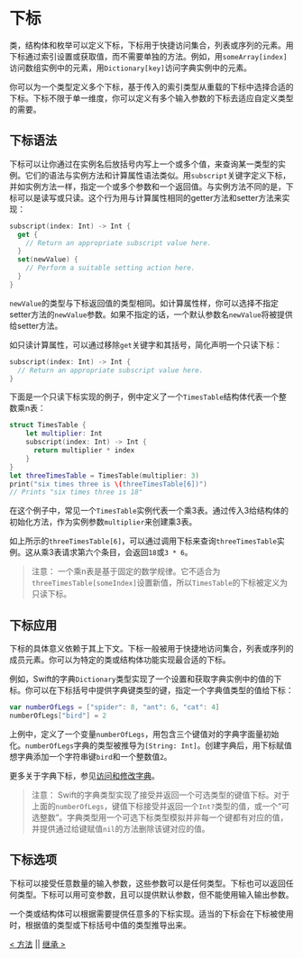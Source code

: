 # 下标

类，结构体和枚举可以定义下标，下标用于快捷访问集合，列表或序列的元素。用下标通过索引设置或获取值，而不需要单独的方法。例如，用`someArray[index]`访问数组实例中的元素，用`Dictionary[key]`访问字典实例中的元素。

你可以为一个类型定义多个下标，基于传入的索引类型从重载的下标中选择合适的下标。下标不限于单一维度，你可以定义有多个输入参数的下标去适应自定义类型的需要。

## 下标语法

下标可以让你通过在实例名后放括号内写上一个或多个值，来查询某一类型的实例。它们的语法与实例方法和计算属性语法类似。用`subscript`关键字定义下标，并如实例方法一样，指定一个或多个参数和一个返回值。与实例方法不同的是，下标可以是读写或只读。这个行为用与计算属性相同的getter方法和setter方法来实现：
```swift
subscript(index: Int) -> Int {
  get {
    // Return an appropriate subscript value here.
  }
  set(newValue) {
    // Perform a suitable setting action here.
  }
}
```

`newValue`的类型与下标返回值的类型相同。如计算属性样，你可以选择不指定setter方法的`newValue`参数。如果不指定的话，一个默认参数名`newValue`将被提供给setter方法。

如只读计算属性，可以通过移除`get`关键字和其括号，简化声明一个只读下标：
```swift
subscript(index: Int) -> Int {
  // Return an appropriate subscript value here.
}
```

下面是一个只读下标实现的例子，例中定义了一个`TimesTable`结构体代表一个整数乘n表：
```swift
struct TimesTable {
    let multiplier: Int
    subscript(index: Int) -> Int {
      return multiplier * index
    }
}
let threeTimesTable = TimesTable(multiplier: 3)
print("six times three is \(threeTimesTable[6])")
// Prints "six times three is 18"
```

在这个例子中，常见一个`TimesTable`实例代表一个乘3表。通过传入3给结构体的初始化方法，作为实例参数`multiplier`来创建乘3表。

如上所示的`threeTimesTable[6]`，可以通过调用下标来查询`threeTimesTable`实例。这从乘3表请求第六个条目，会返回`18`或`3 * 6`。

> 注意：
一个乘n表是基于固定的数学规律。它不适合为`threeTimesTable[someIndex]`设置新值，所以`TimesTable`的下标被定义为只读下标。

## 下标应用

下标的具体意义依赖于其上下文。下标一般被用于快捷地访问集合，列表或序列的成员元素。你可以为特定的类或结构体功能实现最合适的下标。

例如，Swift的字典`Dictionary`类型实现了一个设置和获取字典实例中的值的下标。你可以在下标括号中提供字典键类型的键，指定一个字典值类型的值给下标：
```swift
var numberOfLegs = ["spider": 8, "ant": 6, "cat": 4]
numberOfLegs["bird"] = 2
```

上例中，定义了一个变量`numberOfLegs`，用包含三个键值对的字典字面量初始化。`numberOfLegs`字典的类型被推导为`[String: Int]`。创建字典后，用下标赋值想字典添加一个字符串键`bird`和一个整数值`2`。

更多关于字典下标，参见[访问和修改字典](Collection_Types.md#访问和修改字典)。

> 注意：
Swift的字典类型实现了接受并返回一个可选类型的键值下标。对于上面的`numberOfLegs`，键值下标接受并返回一个`Int?`类型的值，或一个“可选整数”。字典类型用一个可选下标类型模拟并非每一个键都有对应的值，并提供通过给键赋值`nil`的方法删除该键对应的值。

## 下标选项

下标可以接受任意数量的输入参数，这些参数可以是任何类型。下标也可以返回任何类型。下标可以用可变参数，且可以提供默认参数，但不能使用输入输出参数。

一个类或结构体可以根据需要提供任意多的下标实现。适当的下标会在下标被使用时，根据值的类型或下标括号中值的类型推导出来。















[< 方法](Methods.md) || [继承 >](Inheritance.md)

